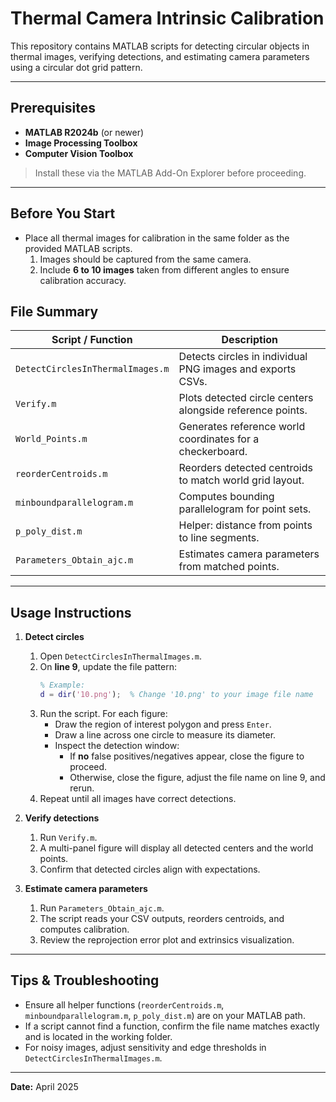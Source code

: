 # Thermal Camera Intrinsic Calibration

This repository contains MATLAB scripts for detecting circular objects in thermal images, verifying detections, and estimating camera parameters using a circular dot grid pattern.

---

## Prerequisites

- **MATLAB R2024b** (or newer)
- **Image Processing Toolbox**
- **Computer Vision Toolbox**

> Install these via the MATLAB Add-On Explorer before proceeding.

---

## Before You Start

- Place all thermal images for calibration in the same folder as the provided MATLAB scripts.
   1. Images should be captured from the same camera.
   2. Include **6 to 10 images** taken from different angles to ensure calibration accuracy.


## File Summary

| Script / Function                   | Description                                              |
|-------------------------------------|----------------------------------------------------------|
| `DetectCirclesInThermalImages.m`    | Detects circles in individual PNG images and exports CSVs. |
| `Verify.m`                          | Plots detected circle centers alongside reference points. |
| `World_Points.m`                    | Generates reference world coordinates for a checkerboard. |
| `reorderCentroids.m`                | Reorders detected centroids to match world grid layout.  |
| `minboundparallelogram.m`           | Computes bounding parallelogram for point sets.          |
| `p_poly_dist.m`                     | Helper: distance from points to line segments.           |
| `Parameters_Obtain_ajc.m`           | Estimates camera parameters from matched points.         |

---

## Usage Instructions

1. **Detect circles**
   1. Open `DetectCirclesInThermalImages.m`.
   2. On **line 9**, update the file pattern:
      ```matlab
      % Example:
      d = dir('10.png');  % Change '10.png' to your image file name
      ```
   3. Run the script. For each figure:
      - Draw the region of interest polygon and press `Enter`.
      - Draw a line across one circle to measure its diameter.
      - Inspect the detection window:
        - If **no** false positives/negatives appear, close the figure to proceed.
        - Otherwise, close the figure, adjust the file name on line 9, and rerun.
   4. Repeat until all images have correct detections.

2. **Verify detections**
   1. Run `Verify.m`.
   2. A multi-panel figure will display all detected centers and the world points.
   3. Confirm that detected circles align with expectations.

3. **Estimate camera parameters**
   1. Run `Parameters_Obtain_ajc.m`.
   2. The script reads your CSV outputs, reorders centroids, and computes calibration.
   3. Review the reprojection error plot and extrinsics visualization.

---

## Tips & Troubleshooting

- Ensure all helper functions (`reorderCentroids.m`, `minboundparallelogram.m`, `p_poly_dist.m`) are on your MATLAB path.
- If a script cannot find a function, confirm the file name matches exactly and is located in the working folder.
- For noisy images, adjust sensitivity and edge thresholds in `DetectCirclesInThermalImages.m`.

---

**Date:** April 2025
